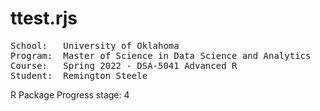 # ttest.rjs
<pre>
School:   University of Oklahoma
Program:  Master of Science in Data Science and Analytics
Course:   Spring 2022 - DSA-5041 Advanced R
Student:  Remington Steele
</pre>

R Package Progress stage: 4<br>
